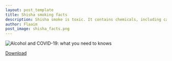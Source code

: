 ```yaml
---
layout: post_template
title: Shisha smoking facts
description: Shisha smoke is toxic. It contains chemicals, including carbon monoxide and tar, which are bad for your health and the health of those around you
author: Flaaim
post_image: shisha_facts.png
---
```


![Alcohol and COVID-19: what you need to knows](https://safetyworkblog.com/assets/infographics/shisha_facts.png)

[Download](https://safetyworkblog.com/assets/infographics/shisha_facts.png)
